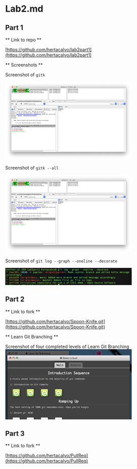 # Lab2.md

## Part 1

** Link to repo **

[https://github.com/hertacalvo/lab2part1](https://github.com/hertacalvo/lab2part1)

** Screenshots **

Screenshot of ``gitk``

<img src="images/gitk.png" width="400"/>


Screenshot of ``gitk --all``

<img src="images/gitk-all.png" width="400"/>


Screenshot of ``git log --graph --oneline --decorate``

<img src="images/git-log.png" width="400"/>


## Part 2
** Link to fork **

[https://github.com/hertacalvo/Spoon-Knife.git](https://github.com/hertacalvo/Spoon-Knife.git)

** Learn Git Branching **

Screenshot of four completed levels of Learn Git Branching
<img src="images/git-branching.png" width="400"/>


## Part 3
** Link to fork **

[https://github.com/hertacalvo/PullReq](https://github.com/hertacalvo/PullReq)

